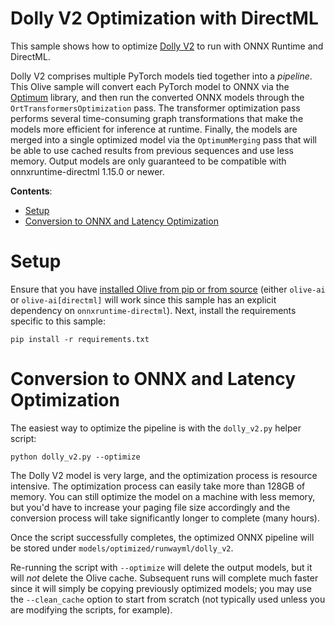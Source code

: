 # Dolly V2 Optimization with DirectML <!-- omit in toc -->

This sample shows how to optimize [Dolly V2](https://huggingface.co/databricks/dolly-v2-7b) to run with ONNX Runtime and DirectML.

Dolly V2 comprises multiple PyTorch models tied together into a *pipeline*. This Olive sample will convert each PyTorch model to ONNX via the [Optimum](https://huggingface.co/docs/optimum/onnxruntime/overview) library, and then run the converted ONNX models through the `OrtTransformersOptimization` pass. The transformer optimization pass performs several time-consuming graph transformations that make the models more efficient for inference at runtime. Finally, the models are merged into a single optimized model via the `OptimumMerging` pass that will be able to use cached results from previous sequences and use less memory. Output models are only guaranteed to be compatible with onnxruntime-directml 1.15.0 or newer.

**Contents**:
- [Setup](#setup)
- [Conversion to ONNX and Latency Optimization](#conversion-to-onnx-and-latency-optimization)

# Setup

Ensure that you have [installed Olive from pip or from source](https://microsoft.github.io/Olive/getstarted/installation.html) (either `olive-ai` or `olive-ai[directml]` will work since this sample has an explicit dependency on `onnxruntime-directml`). Next, install the requirements specific to this sample:

```
pip install -r requirements.txt
```

# Conversion to ONNX and Latency Optimization

The easiest way to optimize the pipeline is with the `dolly_v2.py` helper script:

```
python dolly_v2.py --optimize
```

The Dolly V2 model is very large, and the optimization process is resource intensive. The optimization process can easily take more than 128GB of memory. You can still optimize the model on a machine with less memory, but you'd have to increase your paging file size accordingly and the conversion process will take significantly longer to complete (many hours).

Once the script successfully completes, the optimized ONNX pipeline will be stored under `models/optimized/runwayml/dolly_v2`.

Re-running the script with `--optimize` will delete the output models, but it will *not* delete the Olive cache. Subsequent runs will complete much faster since it will simply be copying previously optimized models; you may use the `--clean_cache` option to start from scratch (not typically used unless you are modifying the scripts, for example).

